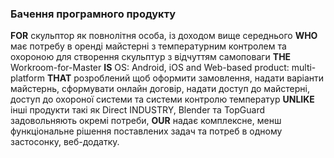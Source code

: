 ### Бачення програмного продукту

**FOR** скульптор як повнолітня особа, із доходом вище середнього **WHO** має потребу в оренді майстерні з температурним контролем та охороною для 
створення скульптур з відчуттям самоповаги **THE** Workroom-for-Master **IS** OS: Android, iOS and Web-based product: multi-platform **THAT** розроблений щоб 
оформити замовлення, надати варіанти майстернь, сформувати онлайн договір, надати доступ до майстерні, доступ до охороної системи та системи контролю 
температур **UNLIKE** інші продукти такі як Direct INDUSTRY, Blender та TopGuard задовольняють окремі потреби, **OUR** надає комплексне, менш функціональне
рішення поставлених задач та потреб в одному застосонку, веб-додатку. 
